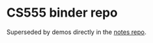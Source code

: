 # CS555 binder repo

Superseded by demos directly in the [notes repo](https://github.com/inducer/numpde-notes).
